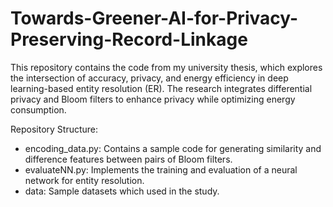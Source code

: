 # Towards-Greener-AI-for-Privacy-Preserving-Record-Linkage

This repository contains the code from my university thesis, which explores the intersection of accuracy, privacy, and energy efficiency in deep learning-based entity resolution (ER). The research integrates differential privacy and Bloom filters to enhance privacy while optimizing energy consumption. 

Repository Structure:
- encoding_data.py: Contains a sample code for generating similarity and difference features between pairs of Bloom filters.
- evaluateNN.py: Implements the training and evaluation of a neural network for entity resolution.
- data: Sample datasets which used in the study.

